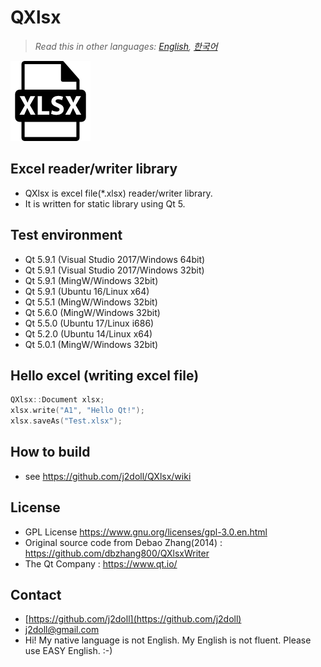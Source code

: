 ﻿# QXlsx

> *Read this in other languages: [English](README.md), [한국어](README.ko.md)*

![](image/xlsx-file-format-extension.png)

## Excel reader/writer library

* QXlsx is excel file(*.xlsx) reader/writer library. 
* It is written for static library using Qt 5.

## Test environment
* Qt 5.9.1 (Visual Studio 2017/Windows 64bit) 
* Qt 5.9.1 (Visual Studio 2017/Windows 32bit) 
* Qt 5.9.1 (MingW/Windows 32bit) 
* Qt 5.9.1 (Ubuntu 16/Linux x64) 
* Qt 5.5.1 (MingW/Windows 32bit)
* Qt 5.6.0 (MingW/Windows 32bit) 
* Qt 5.5.0 (Ubuntu 17/Linux i686)
* Qt 5.2.0 (Ubuntu 14/Linux x64)
* Qt 5.0.1 (MingW/Windows 32bit) 

## Hello excel (writing excel file)
```cpp
QXlsx::Document xlsx;
xlsx.write("A1", "Hello Qt!");
xlsx.saveAs("Test.xlsx");
```
## How to build
* see https://github.com/j2doll/QXlsx/wiki

## License
* GPL License https://www.gnu.org/licenses/gpl-3.0.en.html
* Original source code from Debao Zhang(2014) : https://github.com/dbzhang800/QXlsxWriter
* The Qt Company : https://www.qt.io/
   
## Contact
* [https://github.com/j2doll](https://github.com/j2doll)
* [j2doll@gmail.com](mailto:j2doll@gmail.com)
* Hi! My native language is not English. My English is not fluent. Please use EASY English. :-) 
